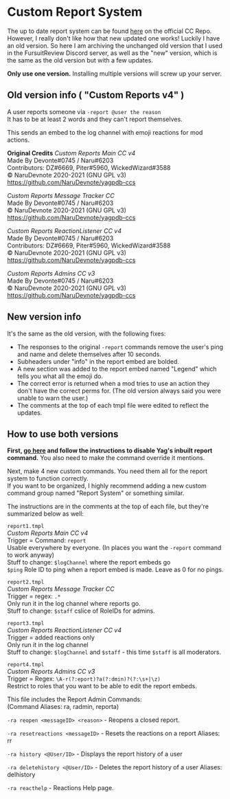 # Custom Report System

The up to date report system can be found [here](https://yagpdb-cc.github.io/moderation/report-system/overview) on the official CC Repo.     
However, I really don't like how that new updated one works! Luckily I have an old version. So here I am archiving the unchanged old version that I used in the FursuitReview Discord server, as well as the "new" version, which is the same as the old version but with a few updates.

**Only use one version.** Installing multiple versions will screw up your server.

## Old version info ( "Custom Reports v4" )
A user reports someone via `-report @user the reason`    
It has to be at least 2 words and they can't report themselves.

This sends an embed to the log channel with emoji reactions for mod actions.

**Original Credits**
*Custom Reports Main CC v4*     
    Made By Devonte#0745 / Naru#6203    
    Contributors: DZ#6669, Piter#5960, WickedWizard#3588      
    © NaruDevnote 2020-2021 (GNU GPL v3)    
	https://github.com/NaruDevnote/yagpdb-ccs 
	
*Custom Reports Message Tracker CC*     
    Made By Devonte#0745 / Naru#6203    
    © NaruDevnote 2020-2021 (GNU GPL v3)    
    https://github.com/NaruDevnote/yagpdb-ccs    
	
*Custom Reports ReactionListener CC v4*     
    Made By Devonte#0745 / Naru#6203     
    Contributors: DZ#6669, Piter#5960, WickedWizard#3588      
    © NaruDevnote 2020-2021 (GNU GPL v3)     
    https://github.com/NaruDevnote/yagpdb-ccs
	
*Custom Reports Admins CC v3*      
    Made By Devonte#0745 / Naru#6203     
    © NaruDevnote 2020-2021 (GNU GPL v3)     
    https://github.com/NaruDevnote/yagpdb-ccs
	
	

## New version info
It's the same as the old version, with the following fixes:    
- The responses to the original `-report` commands remove the user's ping and name and delete themselves after 10 seconds.
- Subheaders under "info" in the report embed are bolded.
- A new section was added to the report embed named "Legend" which tells you what all the emoji do.
- The correct error is returned when a mod tries to use an action they don't have the correct perms for. (The old version always said you were unable to warn the user.)
- The comments at the top of each tmpl file were edited to reflect the updates.

## How to use both versions

**First, [go here](https://yagpdb-cc.github.io/moderation/report-system/overview) and follow the instructions to disable Yag's inbuilt report command.** You also need to make the command override it mentions.


Next, make 4 new custom commands. You need them all for the report system to function correctly.     
If you want to be organized, I highly recommend adding a new custom command group named "Report System" or something similar.

The instructions are in the comments at the top of each file, but they're summarized below as well:

`report1.tmpl`      
*Custom Reports Main CC v4*     
Trigger = Command: `report`     
Usable everywhere by everyone. (In places you want the `-report` command to work anyway)     
Stuff to change: `$logChannel` where the report embeds go      
`$ping` Role ID to ping when a report embed is made. Leave as 0 for no pings.

`report2.tmpl`      
*Custom Reports Message Tracker CC*    
Trigger = regex: `.*`     
Only run it in the log channel where reports go.     
Stuff to change: `$staff` cslice of RoleIDs for admins.

`report3.tmpl`      
*Custom Reports ReactionListener CC v4*     
Trigger = added reactions only      
Only run it in the log channel      
Stuff to change: `$logChannel` and `$staff` - this time `$staff` is all moderators.

`report4.tmpl`      
*Custom Reports Admins CC v3*     
Trigger = Regex: `\A-r(?:eport)?a(?:dmin)?(?:\s+|\z)`      
Restrict to roles that you want to be able to edit the report embeds.

This file includes the Report Admin Commands:     
(Command Aliases: ra, radmin, reporta)

`-ra reopen <messageID> <reason>` - Reopens a closed report.

`-ra resetreactions <messageID>` - Resets the reactions on a report
Aliases: rr

`-ra history <@User/ID>` - Displays the report history of a user

`-ra deletehistory <@User/ID>` - Deletes the report history of a user
Aliases: delhistory

`-ra reacthelp` - Reactions Help page.